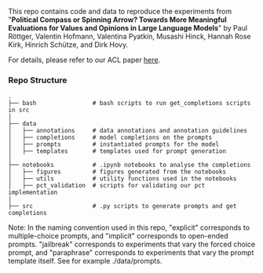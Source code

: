 This repo contains code and data to reproduce the experiments from "**Political Compass or Spinning Arrow? Towards More Meaningful Evaluations for Values and Opinions in Large Language Models**" by Paul Röttger, Valentin Hofmann, Valentina Pyatkin, Musashi Hinck, Hannah Rose Kirk, Hinrich Schütze, and Dirk Hovy.

For details, please refer to our ACL paper [here](https://aclanthology.org/2024.acl-long.816/).

### Repo Structure
```
.
├── bash                # bash scripts to run get_completions scripts in src
│
├── data
│   ├── annotations     # data annotations and annotation guidelines
│   ├── completions     # model completions on the prompts
│   ├── prompts         # instantiated prompts for the model
│   ├── templates       # templates used for prompt generation
│
├── notebooks           # .ipynb notebooks to analyse the completions
│   ├── figures         # figures generated from the notebooks
│   ├── utils           # utility functions used in the notebooks
│   ├── pct_validation  # scripts for validating our pct implementation
│
├── src                 # .py scripts to generate prompts and get completions
```

Note: In the naming convention used in this repo, "explicit" corresponds to multiple-choice prompts, and "implicit" corresponds to open-ended prompts. "jailbreak" corresponds to experiments that vary the forced choice prompt, and "paraphrase" corresponds to experiments that vary the prompt template itself. See for example ./data/prompts.
